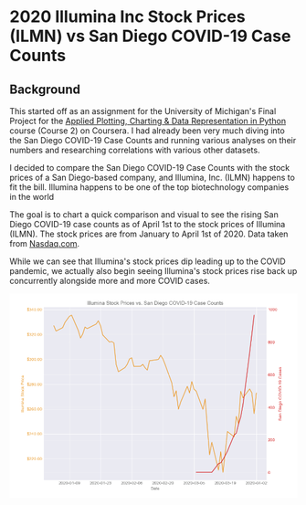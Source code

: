 # 2020 Illumina Inc Stock Prices (ILMN) vs San Diego COVID-19 Case Counts

## Background

This started off as an assignment for the University of Michigan's Final Project for the [Applied Plotting, Charting & Data Representation in Python](https://www.coursera.org/learn/python-plotting?specialization=data-science-python) course (Course 2) on Coursera. I had already been very much diving into the San Diego COVID-19 Case Counts and running various analyses on their numbers and researching correlations with various other datasets.

I decided to compare the San Diego COVID-19 Case Counts with the stock prices of a San Diego-based company, and Illumina, Inc. (ILMN) happens to fit the bill. Illumina happens to be one of the top biotechnology companies in the world 

The goal is to chart a quick comparison and visual to see the rising San Diego COVID-19 case counts as of April 1st to the stock prices of Illumina (ILMN). The stock prices are from January to April 1st of 2020. Data taken from [Nasdaq.com](https://www.nasdaq.com/).

While we can see that Illumina's stock prices dip leading up to the COVID pandemic, we actually also begin seeing Illumina's stock prices rise back up concurrently alongside more and more COVID cases.

![Illumina vs SD COVID-19](images/illumina-stock-vs-sd-covid-counts.png)
